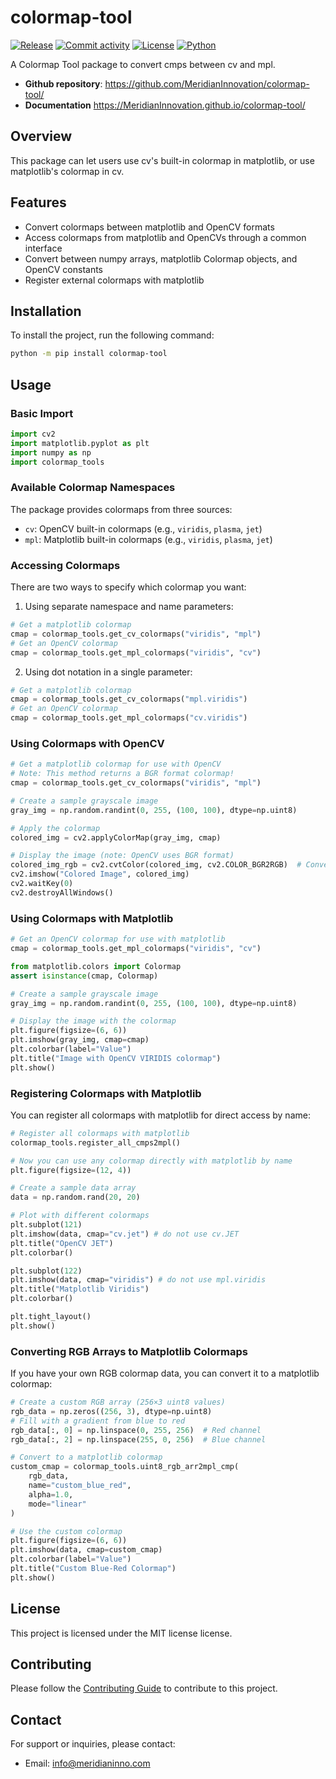 # colormap-tool

[![Release](https://img.shields.io/github/v/release/MeridianInnovation/colormap-tool)](https://img.shields.io/github/v/release/MeridianInnovation/colormap-tool)
[![Commit activity](https://img.shields.io/github/commit-activity/m/MeridianInnovation/colormap-tool)](https://img.shields.io/github/commit-activity/m/MeridianInnovation/colormap-tool)
[![License](https://img.shields.io/github/license/MeridianInnovation/colormap-tool)](https://img.shields.io/github/license/MeridianInnovation/colormap-tool)
[![Python](https://img.shields.io/badge/python-%3E%3D3.10%2C%3C%3D3.13-blue)](https://img.shields.io/badge/python-%3E%3D3.10%2C%3C%3D3.13-blue)

A Colormap Tool package to convert cmps between cv and mpl.

- **Github repository**: <https://github.com/MeridianInnovation/colormap-tool/>
- **Documentation** <https://MeridianInnovation.github.io/colormap-tool/>

## Overview

This package can let users use cv's built-in colormap in matplotlib, or use matplotlib's colormap in cv.

## Features

- Convert colormaps between matplotlib and OpenCV formats
- Access colormaps from matplotlib and OpenCVs through a common interface
- Convert between numpy arrays, matplotlib Colormap objects, and OpenCV constants
- Register external colormaps with matplotlib

## Installation

To install the project, run the following command:

```bash
python -m pip install colormap-tool
```

## Usage

### Basic Import

```python
import cv2
import matplotlib.pyplot as plt
import numpy as np
import colormap_tools
```

### Available Colormap Namespaces

The package provides colormaps from three sources:

- `cv`: OpenCV built-in colormaps (e.g., `viridis`, `plasma`, `jet`)
- `mpl`: Matplotlib built-in colormaps (e.g., `viridis`, `plasma`, `jet`)

### Accessing Colormaps

There are two ways to specify which colormap you want:

1. Using separate namespace and name parameters:

```python
# Get a matplotlib colormap
cmap = colormap_tools.get_cv_colormaps("viridis", "mpl")
# Get an OpenCV colormap
cmap = colormap_tools.get_mpl_colormaps("viridis", "cv")
```

2. Using dot notation in a single parameter:

```python
# Get a matplotlib colormap
cmap = colormap_tools.get_cv_colormaps("mpl.viridis")
# Get an OpenCV colormap
cmap = colormap_tools.get_mpl_colormaps("cv.viridis")
```

### Using Colormaps with OpenCV

```python
# Get a matplotlib colormap for use with OpenCV
# Note: This method returns a BGR format colormap!
cmap = colormap_tools.get_cv_colormaps("viridis", "mpl")

# Create a sample grayscale image
gray_img = np.random.randint(0, 255, (100, 100), dtype=np.uint8)

# Apply the colormap
colored_img = cv2.applyColorMap(gray_img, cmap)

# Display the image (note: OpenCV uses BGR format)
colored_img_rgb = cv2.cvtColor(colored_img, cv2.COLOR_BGR2RGB)  # Convert to RGB for display
cv2.imshow("Colored Image", colored_img)
cv2.waitKey(0)
cv2.destroyAllWindows()
```

### Using Colormaps with Matplotlib

```python
# Get an OpenCV colormap for use with matplotlib
cmap = colormap_tools.get_mpl_colormaps("viridis", "cv")

from matplotlib.colors import Colormap
assert isinstance(cmap, Colormap)

# Create a sample grayscale image
gray_img = np.random.randint(0, 255, (100, 100), dtype=np.uint8)

# Display the image with the colormap
plt.figure(figsize=(6, 6))
plt.imshow(gray_img, cmap=cmap)
plt.colorbar(label="Value")
plt.title("Image with OpenCV VIRIDIS colormap")
plt.show()
```

### Registering Colormaps with Matplotlib

You can register all colormaps with matplotlib for direct access by name:

```python
# Register all colormaps with matplotlib
colormap_tools.register_all_cmps2mpl()

# Now you can use any colormap directly with matplotlib by name
plt.figure(figsize=(12, 4))

# Create a sample data array
data = np.random.rand(20, 20)

# Plot with different colormaps
plt.subplot(121)
plt.imshow(data, cmap="cv.jet") # do not use cv.JET
plt.title("OpenCV JET")
plt.colorbar()

plt.subplot(122)
plt.imshow(data, cmap="viridis") # do not use mpl.viridis
plt.title("Matplotlib Viridis")
plt.colorbar()

plt.tight_layout()
plt.show()
```

### Converting RGB Arrays to Matplotlib Colormaps

If you have your own RGB colormap data, you can convert it to a matplotlib colormap:

```python
# Create a custom RGB array (256×3 uint8 values)
rgb_data = np.zeros((256, 3), dtype=np.uint8)
# Fill with a gradient from blue to red
rgb_data[:, 0] = np.linspace(0, 255, 256)  # Red channel
rgb_data[:, 2] = np.linspace(255, 0, 256)  # Blue channel

# Convert to a matplotlib colormap
custom_cmap = colormap_tools.uint8_rgb_arr2mpl_cmp(
    rgb_data,
    name="custom_blue_red",
    alpha=1.0,
    mode="linear"
)

# Use the custom colormap
plt.figure(figsize=(6, 6))
plt.imshow(data, cmap=custom_cmap)
plt.colorbar(label="Value")
plt.title("Custom Blue-Red Colormap")
plt.show()
```

## License

This project is licensed under the MIT license license.

## Contributing

Please follow the [Contributing Guide](./CONTRIBUTING.md) to contribute to this project.

## Contact

For support or inquiries, please contact:

- Email: info@meridianinno.com
